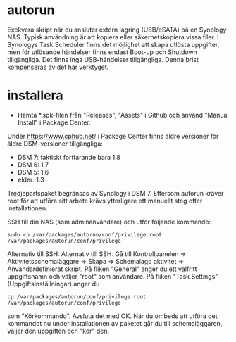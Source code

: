 # autorun
Exekvera skript när du ansluter extern lagring (USB/eSATA) på en Synology NAS. Typisk användning är att kopiera eller säkerhetskopiera vissa filer. 
I Synologys Task Scheduler finns det möjlighet att skapa utlösta uppgifter, men för utlösande händelser finns endast Boot-up och Shutdown tillgängliga. Det finns inga USB-händelser tillgängliga. Denna brist kompenseras av det här verktyget.  

# installera
* Hämta *.spk-filen från "Releases", "Assets" i Github och använd "Manual Install" i Package Center.

Under https://www.cphub.net/ i Package Center finns äldre versioner för äldre DSM-versioner tillgängliga:
* DSM 7: faktiskt fortfarande bara 1.8
* DSM 6: 1.7
* DSM 5: 1.6
* elder: 1.3

Tredjepartspaket begränsas av Synology i DSM 7. Eftersom autorun kräver root 
för att utföra sitt arbete krävs ytterligare ett manuellt steg efter installationen.

SSH till din NAS (som adminanvändare) och utför följande kommando:

```shell
sudo cp /var/packages/autorun/conf/privilege.root /var/packages/autorun/conf/privilege
```
Alternativ till SSH: 
Alternativ till SSH: Gå till Kontrollpanelen => Aktivitetsschemaläggare => Skapa => Schemalagd aktivitet => Användardefinierat skript. På fliken "General" anger du ett valfritt uppgiftsnamn och väljer "root" som användare. På fliken "Task Settings" (Uppgiftsinställningar) anger du  
```shell
cp /var/packages/autorun/conf/privilege.root /var/packages/autorun/conf/privilege
```
som "Körkommando". Avsluta det med OK. När du ombeds att utföra det kommandot nu under installationen av paketet går du till schemaläggaren, väljer den uppgiften och "kör" den. 

